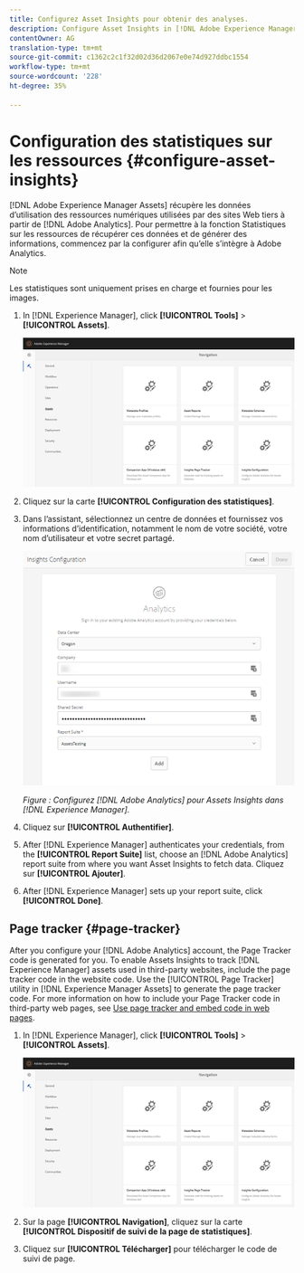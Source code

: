 ```yaml
---
title: Configurez Asset Insights pour obtenir des analyses.
description: Configure Asset Insights in [!DNL Adobe Experience Manager Assets].
contentOwner: AG
translation-type: tm+mt
source-git-commit: c1362c2c1f32d02d36d2067e0e74d927ddbc1554
workflow-type: tm+mt
source-wordcount: '228'
ht-degree: 35%

---
```



# Configuration des statistiques sur les ressources {#configure-asset-insights}

[!DNL Adobe Experience Manager Assets] récupère les données d’utilisation des ressources numériques utilisées par des sites Web tiers à partir de [!DNL Adobe Analytics]. Pour permettre à la fonction Statistiques sur les ressources de récupérer ces données et de générer des informations, commencez par la configurer afin qu’elle s’intègre à Adobe Analytics.

>[!NOTE]
>
>Les statistiques sont uniquement prises en charge et fournies pour les images.

1. In [!DNL Experience Manager], click **[!UICONTROL Tools]** > **[!UICONTROL Assets]**.

   ![chlimage_1-72](assets/chlimage_1-210.png)

1. Cliquez sur la carte **[!UICONTROL Configuration des statistiques]**.
1. Dans l’assistant, sélectionnez un centre de données et fournissez vos informations d’identification, notamment le nom de votre société, votre nom d’utilisateur et votre secret partagé.

   ![Configuration d’Adobe Analytics pour Assets Insights dans le Experience Manager](assets/insights_config2.png)

   *Figure : Configurez [!DNL Adobe Analytics] pour Assets Insights dans [!DNL Experience Manager].*

1. Cliquez sur **[!UICONTROL Authentifier]**.
1. After [!DNL Experience Manager] authenticates your credentials, from the **[!UICONTROL Report Suite]** list, choose an [!DNL Adobe Analytics] report suite from where you want Asset Insights to fetch data. Cliquez sur **[!UICONTROL Ajouter]**.
1. After [!DNL Experience Manager] sets up your report suite, click **[!UICONTROL Done]**.

## Page tracker {#page-tracker}

After you configure your [!DNL Adobe Analytics] account, the Page Tracker code is generated for you. To enable Assets Insights to track [!DNL Experience Manager] assets used in third-party websites, include the page tracker code in the website code. Use the [!UICONTROL Page Tracker] utility in [!DNL Experience Manager Assets] to generate the page tracker code. For more information on how to include your Page Tracker code in third-party web pages, see [Use page tracker and embed code in web pages](/help/assets/use-page-tracker.md).

1. In [!DNL Experience Manager], click **[!UICONTROL Tools]** > **[!UICONTROL Assets]**.

   ![chlimage_1-73](assets/chlimage_1-214.png)

1. Sur la page **[!UICONTROL Navigation]**, cliquez sur la carte **[!UICONTROL Dispositif de suivi de la page de statistiques]**.
1. Cliquez sur **[!UICONTROL Télécharger]** pour télécharger le code de suivi de page.

